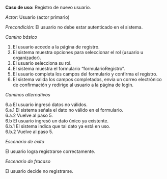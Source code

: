 **Caso de uso:** Registro de nuevo usuario.

_Actor_: Usuario (actor primario)

_Precondición_: El usuario no debe estar autenticado en el sistema.

_Camino básico_

1. El usuario accede a la página de registro.
2. El sistema muestra opciones para seleccionar el rol (usuario u organizador).
3. El usuario selecciona su rol.
4. El sistema muestra el formulario “formularioRegistro”.
5. El usuario completa los campos del formulario y confirma el registro.
6. El sistema valida los campos completados, envía un correo electrónico de confirmación y redirige al usuario a la
   página de login.

_Caminos alternativos_

6.a El usuario ingresó datos no válidos.  
6.a.1 El sistema señala el dato no válido en el formulario.  
6.a.2 Vuelve al paso 5.  
6.b El usuario ingresó un dato único ya existente.  
6.b.1 El sistema indica que tal dato ya está en uso.  
6.b.2 Vuelve al paso 5.

_Escenario de éxito_

El usuario logra registrarse correctamente.

_Escenario de fracaso_

El usuario decide no registrarse.
